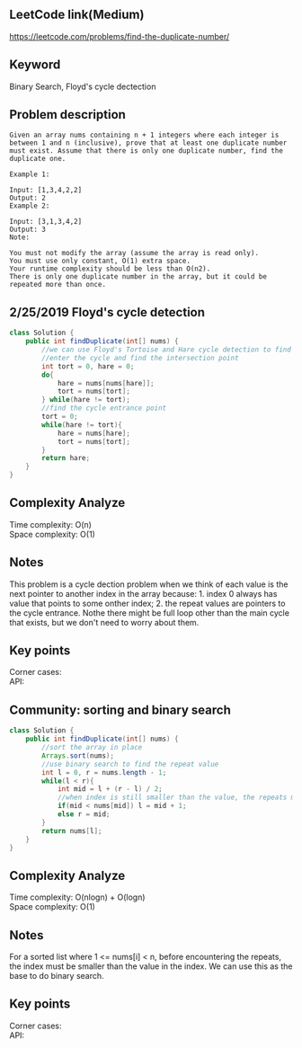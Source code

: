 ## LeetCode link(Medium)
https://leetcode.com/problems/find-the-duplicate-number/

## Keyword
Binary Search, Floyd's cycle dectection

## Problem description
```
Given an array nums containing n + 1 integers where each integer is between 1 and n (inclusive), prove that at least one duplicate number must exist. Assume that there is only one duplicate number, find the duplicate one.

Example 1:

Input: [1,3,4,2,2]
Output: 2
Example 2:

Input: [3,1,3,4,2]
Output: 3
Note:

You must not modify the array (assume the array is read only).
You must use only constant, O(1) extra space.
Your runtime complexity should be less than O(n2).
There is only one duplicate number in the array, but it could be repeated more than once.
```
## 2/25/2019 Floyd's cycle detection

```java
class Solution {
    public int findDuplicate(int[] nums) {
        //we can use Floyd's Tortoise and Hare cycle detection to find the cycle entrance point
        //enter the cycle and find the intersection point
        int tort = 0, hare = 0;
        do{
            hare = nums[nums[hare]];
            tort = nums[tort];
        } while(hare != tort);
        //find the cycle entrance point
        tort = 0;
        while(hare != tort){
            hare = nums[hare];
            tort = nums[tort];
        }
        return hare;
    }
}
```

## Complexity Analyze
Time complexity: O(n)\
Space complexity: O(1)

## Notes
This problem is a cycle dection problem when we think of each value is the next pointer to another index in the array because: 1. index 0 always has value that points to some onther index; 2. the repeat values are pointers to the cycle entrance. Nothe there might be full loop other than the main cycle that exists, but we don't need to worry about them.

## Key points
Corner cases: \
API:

## Community: sorting and binary search

```java
class Solution {
    public int findDuplicate(int[] nums) {
        //sort the array in place
        Arrays.sort(nums);
        //use binary search to find the repeat value
        int l = 0, r = nums.length - 1;
        while(l < r){
            int mid = l + (r - l) / 2;
            //when index is still smaller than the value, the repeats must be on the right side
            if(mid < nums[mid]) l = mid + 1;
            else r = mid;
        }
        return nums[l];
    }
}
```

## Complexity Analyze
Time complexity: O(nlogn) + O(logn)\
Space complexity: O(1)

## Notes
For a sorted list where 1 <= nums[i] < n, before encountering the repeats, the index must be smaller than the value in the index. We can use this as the base to do binary search.

## Key points
Corner cases: \
API:

